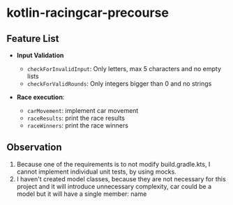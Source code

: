 # kotlin-racingcar-precourse

## Feature List

- **Input Validation**
    - `checkForInvalidInput`: Only letters, max 5 characters and no empty lists
    - `checkForValidRounds`: Only integers bigger than 0 and no strings

- **Race execution**:
  -  `carMovement`: implement car movement
  -  `raceResults`: print the race results
  -  `raceWinners`: print the race winners

## Observation

1. Because one of the requirements is to not modify build.gradle.kts, I cannot implement individual unit tests, by using mocks.
2. I haven't created model classes, because they are not necessary for this project and it will introduce unnecessary complexity, car could be a model but it will have a single member: name
